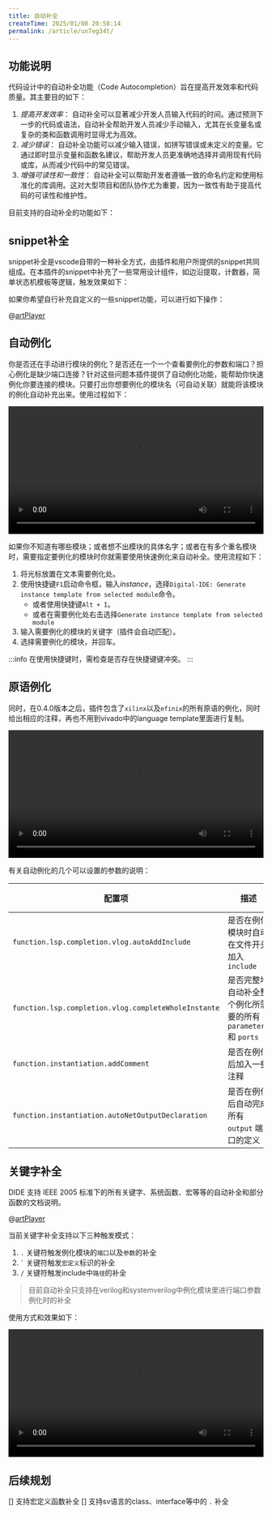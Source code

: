 ```yaml
---
title: 自动补全
createTime: 2025/01/08 20:58:14
permalink: /article/un7eg34t/
---
```


## 功能说明

代码设计中的自动补全功能（Code Autocompletion）旨在提高开发效率和代码质量。其主要目的如下：

1. $提高开发效率$：
   自动补全可以显著减少开发人员输入代码的时间。通过预测下一步的代码或语法，自动补全帮助开发人员减少手动输入，尤其在长变量名或复杂的类和函数调用时显得尤为高效。
2. $减少错误$：
   自动补全功能可以减少输入错误，如拼写错误或未定义的变量。它通过即时显示变量和函数名建议，帮助开发人员更准确地选择并调用现有代码或库，从而减少代码中的常见错误。
3. $增强可读性和一致性$：
   自动补全可以帮助开发者遵循一致的命名约定和使用标准化的库调用。这对大型项目和团队协作尤为重要，因为一致性有助于提高代码的可读性和维护性。

目前支持的自动补全的功能如下：

## snippet补全

snippet补全是vscode自带的一种补全方式，由插件和用户所提供的snippet共同组成。在本插件的snippet中补充了一些常用设计组件，如边沿提取，计数器，简单状态机模板等逻辑，触发效果如下：

如果你希望自行补充自定义的一些snippet功能，可以进行如下操作：

@[artPlayer](/videos/lsp/completion-snippet.mp4)



## 自动例化

你是否还在手动进行模块的例化？是否还在一个一个查看要例化的参数和端口？担心例化是缺少端口连接？针对这些问题本插件提供了自动例化功能，能帮助你快速例化你要连接的模块。只要打出你想要例化的模块名（可自动关联）就能将该模块的例化自动补充出来。使用过程如下：

<!-- TODO: auto-instance -->
<center>
<video width="100%" controls>  
  <source src="/videos/auto-instance.mp4" type="video/mp4">  
  您的浏览器不支持视频标签。  
</video>
</center>

如果你不知道有哪些模块；或者想不出模块的具体名字；或者在有多个重名模块时，需要指定要例化的模块时你就需要使用快速例化来自动补全。使用流程如下：
1. 将光标放置在文本需要例化处。
2. 使用快捷键`F1`启动命令框，输入*instance*，选择`Digital-IDE: Generate instance template from selected module`命令。
   - 或者使用快捷键`Alt + I`。
   - 或者在需要例化处右击选择`Generate instance template from selected module`
3. 输入需要例化的模块的关键字（插件会自动匹配）。
4. 选择需要例化的模块，并回车。

:::info
在使用快捷键时，需检查是否存在快捷键键冲突。
:::

## 原语例化
同时，在0.4.0版本之后，插件包含了`xilinx`以及`efinix`的所有原语的例化，同时给出相应的注释，再也不用到vivado中的language template里面进行复制。
<!-- TODO: prim-instance -->
<center>
<video width="100%" controls>  
  <source src="/videos/prim-instance.mp4" type="video/mp4">  
  您的浏览器不支持视频标签。  
</video>
</center>


有关自动例化的几个可以设置的参数的说明：

| 配置项                                      | 描述                                                                 | 默认值  |
|---------------------------------------------|----------------------------------------------------------------------|---------|
| `function.lsp.completion.vlog.autoAddInclude` | 是否在例化模块时自动在文件开头加入 `include`                          | `true`  |
| `function.lsp.completion.vlog.completeWholeInstante` | 是否完整地自动补全整个例化所需要的所有 `parameters` 和 `ports` | `true`  |
| `function.instantiation.addComment`          | 是否在例化后加入一些注释                                             | `true`  |
| `function.instantiation.autoNetOutputDeclaration` | 是否在例化后自动完成所有 `output` 端口的定义                     | `true`  |

## 关键字补全

DIDE 支持 IEEE 2005 标准下的所有关键字、系统函数、宏等等的自动补全和部分函数的文档说明。

@[artPlayer](/videos/lsp/completion-keyword.mp4)


当前关键字补全支持以下三种触发模式：
1. `.` 关键符触发例化模块的`端口`以及`参数`的补全
2. <code>\`</code> 关键符触发`宏定义`标识的补全
3. <code>/</code> 关键符触发include中`路径`的补全
> 目前自动补全只支持在verilog和systemverilog中例化模块里进行端口参数例化时的补全

使用方式和效果如下：
<!-- TODO: auto-completion -->
<center>
<video width="100%" controls>  
  <source src="/videos/auto-completion.mp4" type="video/mp4">  
  您的浏览器不支持视频标签。  
</video>
</center>

## 后续规划

[] 支持宏定义函数补全
[] 支持sv语言的class、interface等中的 `.` 补全

